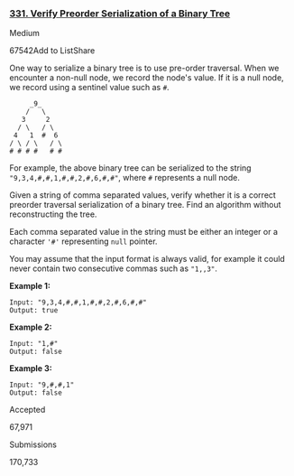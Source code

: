 ### [331. Verify Preorder Serialization of a Binary Tree](https://leetcode.com/problems/verify-preorder-serialization-of-a-binary-tree/)

Medium

67542Add to ListShare

One way to serialize a binary tree is to use pre-order traversal. When we encounter a non-null node, we record the node's value. If it is a null node, we record using a sentinel value such as `#`.

```
     _9_
    /   \
   3     2
  / \   / \
 4   1  #  6
/ \ / \   / \
# # # #   # #
```

For example, the above binary tree can be serialized to the string `"9,3,4,#,#,1,#,#,2,#,6,#,#"`, where `#` represents a null node.

Given a string of comma separated values, verify whether it is a correct preorder traversal serialization of a binary tree. Find an algorithm without reconstructing the tree.

Each comma separated value in the string must be either an integer or a character `'#'` representing `null` pointer.

You may assume that the input format is always valid, for example it could never contain two consecutive commas such as `"1,,3"`.

**Example 1:**

```
Input: "9,3,4,#,#,1,#,#,2,#,6,#,#"
Output: true
```

**Example 2:**

```
Input: "1,#"
Output: false
```

**Example 3:**

```
Input: "9,#,#,1"
Output: false
```

Accepted

67,971

Submissions

170,733
